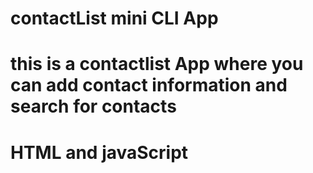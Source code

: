 # contactList mini CLI App
#  this is a contactlist App where you can add contact information and search for contacts
# HTML and javaScript
